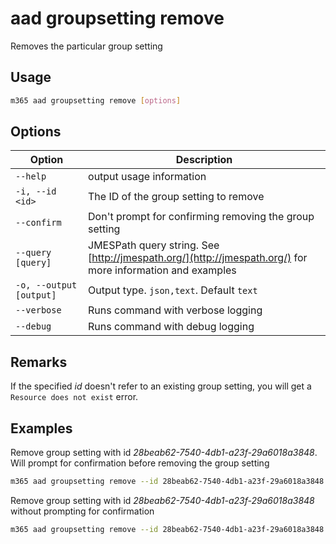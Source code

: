 # aad groupsetting remove

Removes the particular group setting

## Usage

```sh
m365 aad groupsetting remove [options]
```

## Options

Option|Description
------|-----------
`--help`|output usage information
`-i, --id <id>`|The ID of the group setting to remove
`--confirm`|Don't prompt for confirming removing the group setting
`--query [query]`|JMESPath query string. See [http://jmespath.org/](http://jmespath.org/) for more information and examples
`-o, --output [output]`|Output type. `json,text`. Default `text`
`--verbose`|Runs command with verbose logging
`--debug`|Runs command with debug logging

## Remarks

If the specified _id_ doesn't refer to an existing group setting, you will get a `Resource does not exist` error.

## Examples

Remove group setting with id _28beab62-7540-4db1-a23f-29a6018a3848_. Will prompt for confirmation before removing the group setting

```sh
m365 aad groupsetting remove --id 28beab62-7540-4db1-a23f-29a6018a3848
```

Remove group setting with id _28beab62-7540-4db1-a23f-29a6018a3848_ without prompting for confirmation

```sh
m365 aad groupsetting remove --id 28beab62-7540-4db1-a23f-29a6018a3848 --confirm
```